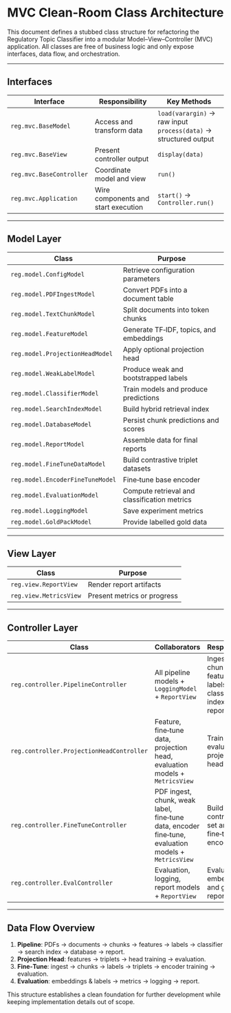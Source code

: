 # MVC Clean-Room Class Architecture

This document defines a stubbed class structure for refactoring the
Regulatory Topic Classifier into a modular Model–View–Controller (MVC)
application.  All classes are free of business logic and only expose
interfaces, data flow, and orchestration.

---

## Interfaces

| Interface | Responsibility | Key Methods |
|-----------|----------------|-------------|
| `reg.mvc.BaseModel` | Access and transform data | `load(varargin)` → raw input<br>`process(data)` → structured output |
| `reg.mvc.BaseView` | Present controller output | `display(data)` |
| `reg.mvc.BaseController` | Coordinate model and view | `run()` |
| `reg.mvc.Application` | Wire components and start execution | `start()` → `Controller.run()` |

---

## Model Layer

| Class | Purpose |
|-------|---------|
| `reg.model.ConfigModel` | Retrieve configuration parameters |
| `reg.model.PDFIngestModel` | Convert PDFs into a document table |
| `reg.model.TextChunkModel` | Split documents into token chunks |
| `reg.model.FeatureModel` | Generate TF‑IDF, topics, and embeddings |
| `reg.model.ProjectionHeadModel` | Apply optional projection head |
| `reg.model.WeakLabelModel` | Produce weak and bootstrapped labels |
| `reg.model.ClassifierModel` | Train models and produce predictions |
| `reg.model.SearchIndexModel` | Build hybrid retrieval index |
| `reg.model.DatabaseModel` | Persist chunk predictions and scores |
| `reg.model.ReportModel` | Assemble data for final reports |
| `reg.model.FineTuneDataModel` | Build contrastive triplet datasets |
| `reg.model.EncoderFineTuneModel` | Fine‑tune base encoder |
| `reg.model.EvaluationModel` | Compute retrieval and classification metrics |
| `reg.model.LoggingModel` | Save experiment metrics |
| `reg.model.GoldPackModel` | Provide labelled gold data |

---

## View Layer

| Class | Purpose |
|-------|---------|
| `reg.view.ReportView` | Render report artifacts |
| `reg.view.MetricsView` | Present metrics or progress |

---

## Controller Layer

| Class | Collaborators | Responsibility |
|-------|---------------|---------------|
| `reg.controller.PipelineController` | All pipeline models + `LoggingModel` + `ReportView` | Ingest → chunk → features → labels → classifier → index → DB → report |
| `reg.controller.ProjectionHeadController` | Feature, fine‑tune data, projection head, evaluation models + `MetricsView` | Train and evaluate projection head |
| `reg.controller.FineTuneController` | PDF ingest, chunk, weak label, fine‑tune data, encoder fine‑tune, evaluation models + `MetricsView` | Build contrastive set and fine‑tune encoder |
| `reg.controller.EvalController` | Evaluation, logging, report models + `ReportView` | Evaluate embeddings and generate reports |

---

## Data Flow Overview

1. **Pipeline**: PDFs → documents → chunks → features → labels → classifier →
   search index → database → report.
2. **Projection Head**: features → triplets → head training → evaluation.
3. **Fine‑Tune**: ingest → chunks → labels → triplets → encoder training → evaluation.
4. **Evaluation**: embeddings & labels → metrics → logging → report.

This structure establishes a clean foundation for further development while
keeping implementation details out of scope.

